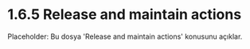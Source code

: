 # 1.6.5 Release and maintain actions

Placeholder: Bu dosya 'Release and maintain actions' konusunu açıklar.
